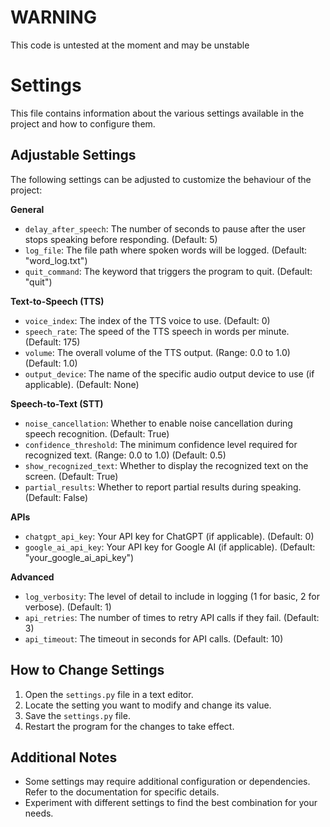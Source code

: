 # WARNING
This code is untested at the moment and may be unstable

# Settings

This file contains information about the various settings available in the project and how to configure them.

## Adjustable Settings

The following settings can be adjusted to customize the behaviour of the project:

**General**

- `delay_after_speech`: The number of seconds to pause after the user stops speaking before responding. (Default: 5)
- `log_file`: The file path where spoken words will be logged. (Default: "word_log.txt")
- `quit_command`: The keyword that triggers the program to quit. (Default: "quit")

**Text-to-Speech (TTS)**

- `voice_index`: The index of the TTS voice to use. (Default: 0)
- `speech_rate`: The speed of the TTS speech in words per minute. (Default: 175)
- `volume`: The overall volume of the TTS output. (Range: 0.0 to 1.0) (Default: 1.0)
- `output_device`: The name of the specific audio output device to use (if applicable). (Default: None)

**Speech-to-Text (STT)**

- `noise_cancellation`: Whether to enable noise cancellation during speech recognition. (Default: True)
- `confidence_threshold`: The minimum confidence level required for recognized text. (Range: 0.0 to 1.0) (Default: 0.5)
- `show_recognized_text`: Whether to display the recognized text on the screen. (Default: True)
- `partial_results`: Whether to report partial results during speaking. (Default: False)

**APIs**

- `chatgpt_api_key`: Your API key for ChatGPT (if applicable). (Default: 0)
- `google_ai_api_key`: Your API key for Google AI (if applicable). (Default: "your_google_ai_api_key")

**Advanced**

- `log_verbosity`: The level of detail to include in logging (1 for basic, 2 for verbose). (Default: 1)
- `api_retries`: The number of times to retry API calls if they fail. (Default: 3)
- `api_timeout`: The timeout in seconds for API calls. (Default: 10)

## How to Change Settings

1. Open the `settings.py` file in a text editor.
2. Locate the setting you want to modify and change its value.
3. Save the `settings.py` file.
4. Restart the program for the changes to take effect.

## Additional Notes

- Some settings may require additional configuration or dependencies. Refer to the documentation for specific details.
- Experiment with different settings to find the best combination for your needs.
